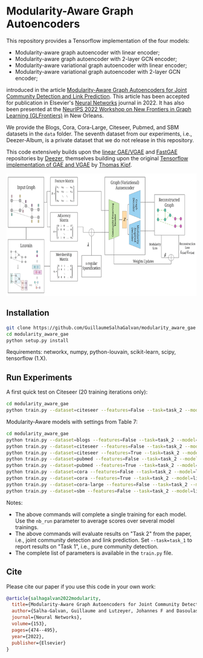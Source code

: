 # Modularity-Aware Graph Autoencoders

This repository provides a Tensorflow implementation of the four models:
* Modularity-aware graph autoencoder with linear encoder;
* Modularity-aware graph autoencoder with 2-layer GCN encoder;
* Modularity-aware variational graph autoencoder with linear encoder;
* Modularity-aware variational graph autoencoder with 2-layer GCN encoder;

introduced in the article [Modularity-Aware Graph Autoencoders for Joint Community Detection and Link Prediction](https://arxiv.org/pdf/2202.00961.pdf).
This article has been accepted for publication in Elsevier's [Neural Networks](https://www.journals.elsevier.com/neural-networks) journal in 2022. It has also been presented at the [NeurIPS 2022 Workshop on New Frontiers in Graph Learning (GLFrontiers)](https://glfrontiers.github.io/) in New Orleans.

We provide the Blogs, Cora, Cora-Large, Citeseer, Pubmed, and SBM datasets in the `data` folder. 
The seventh dataset from our experiments, i.e., Deezer-Album, is a private dataset that we do not release in this repository.

This code extensively builds upon the [linear GAE/VGAE](https://github.com/deezer/linear_graph_autoencoders) and 
[FastGAE](https://github.com/deezer/fastgae) repositories by [Deezer](https://github.com/deezer), themselves building upon the original [Tensorflow implementation of GAE and VGAE](https://github.com/tkipf/gae) by [Thomas Kipf](https://github.com/tkipf).
<br>
<p align="center">
  <img height="325" src="figures/modawaregae.png">
</p>


## Installation

```bash
git clone https://github.com/GuillaumeSalhaGalvan/modularity_aware_gae
cd modularity_aware_gae
python setup.py install
```

Requirements: networkx, numpy, python-louvain, scikit-learn, scipy, tensorflow (1.X).


## Run Experiments

A first quick test on Citeseer (20 training iterations only):

```bash
cd modularity_aware_gae
python train.py --dataset=citeseer --features=False --task=task_2 --model=linear_vae --iterations=20 --learning_rate=0.01 --hidden=32 --dimension=16 --beta=0.5 --lamb=0.75 --gamma=0.5 --s_reg=2 --fastgae=False --nb_run=1
```

Modularity-Aware models with settings from Table 7:
```bash
cd modularity_aware_gae
python train.py --dataset=blogs --features=False --task=task_2 --model=gcn_vae --iterations=200 --learning_rate=0.01 --hidden=32 --dimension=16 --beta=0.75 --lamb=0.5 --gamma=2 --s_reg=10 --fastgae=False --nb_run=1
python train.py --dataset=citeseer --features=False --task=task_2 --model=linear_vae --iterations=500 --learning_rate=0.01 --hidden=32 --dimension=16 --beta=0.5 --lamb=0.75 --gamma=0.5 --s_reg=2 --fastgae=False --nb_run=1
python train.py --dataset=citeseer --features=True --task=task_2 --model=linear_vae --iterations=500 --learning_rate=0.01 --hidden=32 --dimension=16 --beta=0.5 --lamb=0.75 --gamma=0.5 --s_reg=2 --fastgae=False --nb_run=1
python train.py --dataset=pubmed --features=False --task=task_2 --model=linear_ae --iterations=500 --learning_rate=0.01 --hidden=32 --dimension=16 --beta=0.5 --lamb=0.1 --gamma=0.1 --s_reg=5 --fastgae=False --nb_run=1
python train.py --dataset=pubmed --features=True --task=task_2 --model=linear_vae --iterations=700 --learning_rate=0.01 --hidden=32 --dimension=16 --beta=0.5 --lamb=0.1 --gamma=10 --s_reg=2 --fastgae=False --nb_run=1
python train.py --dataset=cora --features=False --task=task_2 --model=linear_ae --iterations=500 --learning_rate=0.01 --hidden=32 --dimension=16 --beta=1.0 --lamb=0.25 --gamma=0.25 --s_reg=1 --fastgae=False --nb_run=1
python train.py --dataset=cora --features=True --task=task_2 --model=linear_vae --iterations=300 --learning_rate=0.01 --hidden=32 --dimension=16 --beta=0.01 --lamb=0.001 --gamma=1 --s_reg=1 --fastgae=False --nb_run=1
python train.py --dataset=cora-large --features=False --task=task_2 --model=linear_vae --iterations=500 --learning_rate=0.01 --hidden=32 --dimension=16 --beta=0.1 --lamb=0.001 --gamma=0.1 --s_reg=10 --fastgae=False --nb_run=1
python train.py --dataset=sbm --features=False --task=task_2 --model=linear_vae --iterations=300 --learning_rate=0.01 --hidden=32 --dimension=16 --beta=0.1 --lamb=0.5 --gamma=2 --s_reg=10 --fastgae=True --nb_node_samples=10000 --measure=degree --alpha=1.0 --nb_run=1
```

Notes:
* The above commands will complete a single training for each model. Use the `nb_run` parameter to average scores over several model trainings.
* The above commands will evaluate results on "Task 2" from the paper, i.e., joint community detection and link prediction. Set `--task=task_1` to report results on "Task 1", i.e., pure community detection.
* The complete list of parameters is available in the `train.py` file.


## Cite

Please cite our paper if you use this code in your own work:

```BibTeX
@article{salhagalvan2022modularity,
  title={Modularity-Aware Graph Autoencoders for Joint Community Detection and Link Prediction},
  author={Salha-Galvan, Guillaume and Lutzeyer, Johannes F and Dasoulas, George and Hennequin, Romain and Vazirgiannis, Michalis},
  journal={Neural Networks},
  volume={153},
  pages={474--495},
  year={2022},
  publisher={Elsevier}
}
```
